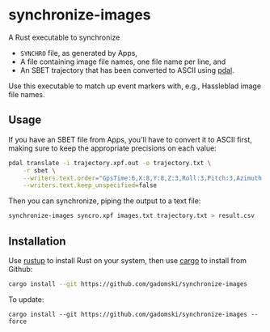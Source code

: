 # synchronize-images

A Rust executable to synchronize

- `SYNCHRO` file, as generated by Apps,
- A file containing image file names, one file name per line, and
- An SBET trajectory that has been converted to ASCII using [pdal](https://pdal.io).

Use this executable to match up event markers with, e.g., Hassleblad image file names.

## Usage

If you have an SBET file from Apps, you'll have to convert it to ASCII first, making sure to keep the appropriate precisions on each value:

```bash
pdal translate -i trajectory.xpf.out -o trajectory.txt \
    -r sbet \
    --writers.text.order="GpsTime:6,X:8,Y:8,Z:3,Roll:3,Pitch:3,Azimuth:3" \
    --writers.text.keep_unspecified=false
```

Then you can synchronize, piping the output to a text file:

```bash
synchronize-images syncro.xpf images.txt trajectory.txt > result.csv
```

## Installation

Use [rustup](https://rustup.rs/) to install Rust on your system, then use [cargo](https://crates.io/) to install from Github:

```bash
cargo install --git https://github.com/gadomski/synchronize-images
```

To update:

```
cargo install --git https://github.com/gadomski/synchronize-images --force
```
